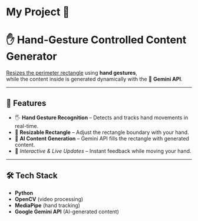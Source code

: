 ﻿# My Project 🚀

# ✋ Hand-Gesture Controlled Content Generator  

<u>Resizes the perimeter rectangle</u> using **hand gestures**,  
while the content inside is generated dynamically with the 🤖 **Gemini API**.  

---

## 🚀 Features  
- 🖐️ **Hand Gesture Recognition** – Detects and tracks hand movements in real-time.  
- 🔲 **Resizable Rectangle** – Adjust the rectangle boundary with your hand.  
- 🤖 **AI Content Generation** – Gemini API fills the rectangle with generated content.  
- 🎨 *Interactive & Live Updates* – Instant feedback while moving your hand.  

---

## 🛠 Tech Stack  
- **Python**  
- **OpenCV**  (video processing)  
- **MediaPipe**  (hand tracking)  
- **Google Gemini API**  (AI-generated content)  


